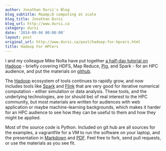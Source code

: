 ```yaml
---
author: Jonathan Dursi's Blog
blog_subtitle: R&amp;D computing at scale
blog_title: Jonathan Dursi
blog_url: http://www.dursi.ca
category: dursi
date: '2014-09-04 00:00:00'
layout: post
original_url: http://www.dursi.ca/post/hadoop-for-hpcers.html
title: Hadoop For HPCers
---
```


<p>I and my colleague Mike Nolta have put together <a href="https://github.com/ljdursi/hadoop-for-hpcers-tutorial">a half-day tutorial on Hadoop</a> - briefly covering HDFS, Map Reduce, <a href="http://pig.apache.org">Pig</a>, and Spark - for an HPC audience, and put the materials on <a href="https://github.com/ljdursi/hadoop-for-hpcers-tutorial">github</a>.</p>

<p>The <a href="https://hadoop.apache.org">Hadoop</a> ecosystem of tools continues to rapidly grow, and now includes tools like <a href="https://spark.apache.org">Spark</a> and <a href="http://flink.incubator.apache.org">Flink</a> that are very good for iterative numerical computation - either simulation or data analysis.   These tools, and the underlying technologies, are (or should be) of real interest to the HPC community, but most materials are written for audiences with web application or maybe machine-learning backgrounds, which makes it harder for an HPC audience to see how they can be useful to them and how they might be applied.</p>

<p>Most of the source code is Python.  Included on git hub are all sources for the examples, a vagrantfile for a VM to run the software on your laptop, and the presentation in <a href="https://github.com/ljdursi/hadoop-for-hpcers-tutorial/blob/master/presentation/presentation.md">Markdown</a> and <a href="https://github.com/ljdursi/hadoop-for-hpcers-tutorial/blob/master/presentation/keynote-presentation.pdf?raw=true">PDF</a>.  Feel free to fork, send pull requests, or use the materials as you see fit.</p>